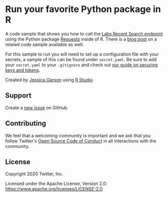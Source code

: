 # Run your favorite Python package in R

A code sample that shows you how to call the [Labs Recent Search endpoint](https://developer.twitter.com/en/docs/labs/recent-search/overview) using the Python package [Requests](https://requests.readthedocs.io/en/master/) inside of R. There is a [blog post](https://blog.twitter.com/developer/en_us/topics/tips/2020/running-the-python-package-for-search-tweets-in-r.html) on a related code sample available as well.

For this sample to run you will need to set up a configuration file with your secrets, a sample of this can be found under `secret.yaml`. Be sure to add your `secret.yaml` to your `.gitignore` and check out [our guide on securing keys and tokens](https://developer.twitter.com/en/docs/basics/authentication/guides/securing-keys-and-tokens).

Created by [Jessica Garson](https://twitter.com/jessicagarson) using [R Studio](https://rstudio.com/).

## Support

Create a [new issue](https://github.com/twitterdev/search-tweets-python-in-r/issues) on GitHub.

## Contributing

We feel that a welcoming community is important and we ask that you follow Twitter's
[Open Source Code of Conduct](https://github.com/twitter/code-of-conduct/blob/master/code-of-conduct.md)
in all interactions with the community.

## License

Copyright 2020 Twitter, Inc.

Licensed under the Apache License, Version 2.0: https://www.apache.org/licenses/LICENSE-2.0
